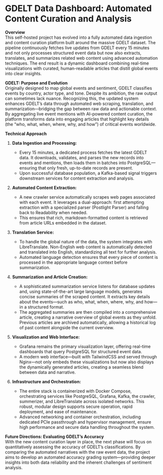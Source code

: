 # GDELT Data Dashboard: Automated Content Curation and Analysis

**Overview**  
This self-hosted project has evolved into a fully automated data ingestion and content curation platform built around the massive GDELT dataset. The pipeline continuously fetches live updates from GDELT every 15 minutes and not only processes structured event data but now also extracts, translates, and summarizes related web content using advanced automation techniques. The end result is a dynamic dashboard combining real-time visualizations with curated, human-readable articles that distill global events into clear insights.

**GDELT: Purpose and Evolution**  
Originally designed to map global events and sentiment, GDELT classifies events by country, actor type, and tone. Despite its ambition, the raw output can sometimes lack nuance. Recognizing this, the updated system enhances GDELT’s data through automated web scraping, translation, and summarization—bridging the gap between raw data and actionable context. By aggregating live event mentions with AI-powered content curation, the platform transforms data into engaging articles that highlight key details (the “who, what, when, where, why, and how”) of critical events worldwide.

**Technical Approach**

1. **Data Ingestion and Processing:**  
   - Every 15 minutes, a dedicated process fetches the latest GDELT data. It downloads, validates, and parses the new records into events and mentions, then loads them in batches into PostgreSQL—ensuring that only fresh, up-to-date records are present.
   - Upon successful database population, a Kafka-based signal triggers downstream services for content extraction and analysis.

2. **Automated Content Extraction:**  
   - A new crawler service automatically scrapes web pages associated with each event. It leverages a dual-approach: first attempting extraction with a specialized parser (Postlight Parser) and falling back to Readability when needed.
   - This ensures that rich, markdown-formatted content is retrieved from article URLs embedded in the dataset.

3. **Translation Service:**  
   - To handle the global nature of the data, the system integrates with LibreTranslate. Non-English web content is automatically detected and translated into English, standardizing all text for further analysis.
   - Automated language detection ensures that every piece of content is processed in the appropriate language context before summarization.

4. **Summarization and Article Creation:**  
   - A sophisticated summarization service listens for database updates and, using state-of-the-art large language models, generates concise summaries of the scraped content. It extracts key details about the events—such as who, what, when, where, why, and how—in a structured format.
   - The aggregated summaries are then compiled into a comprehensive article, creating a narrative overview of global events as they unfold. Previous articles are archived automatically, allowing a historical log of past content alongside the current overview.

5. **Visualization and Web Interface:**  
   - Grafana remains the primary visualization layer, offering real-time dashboards that query PostgreSQL for structured event data.
   - A modern web interface—built with TailwindCSS and served through Nginx—not only embeds these visualizations but now also displays the dynamically generated articles, creating a seamless blend between data and narrative.

6. **Infrastructure and Orchestration:**  
   - The entire stack is containerized with Docker Compose, orchestrating services like PostgreSQL, Grafana, Kafka, the crawler, summerizer, and LibreTranslate across isolated networks. This robust, modular design supports secure operation, rapid deployment, and ease of maintenance.
   - Advanced networking and container orchestration, including dedicated PCIe passthrough and hypervisor management, ensure high performance and secure data handling throughout the system.

**Future Directions: Evaluating GDELT’s Accuracy**  
With the new content curation layer in place, the next phase will focus on quantitatively assessing the accuracy of GDELT’s classifications. By comparing the automated narratives with the raw event data, the project aims to develop an automated accuracy grading system—providing deeper insights into both data reliability and the inherent challenges of sentiment analysis.
